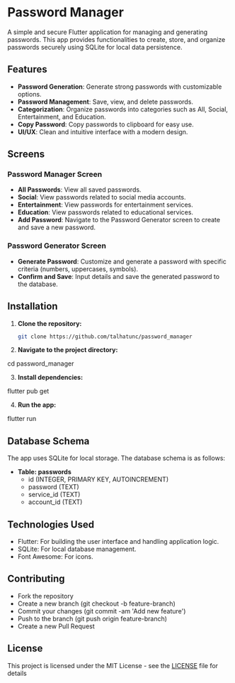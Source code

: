 # Password Manager

A simple and secure Flutter application for managing and generating passwords. This app provides functionalities to create, store, and organize passwords securely using SQLite for local data persistence.

## Features

- **Password Generation**: Generate strong passwords with customizable options.
- **Password Management**: Save, view, and delete passwords.
- **Categorization**: Organize passwords into categories such as All, Social, Entertainment, and Education.
- **Copy Password**: Copy passwords to clipboard for easy use.
- **UI/UX**: Clean and intuitive interface with a modern design.

## Screens

### Password Manager Screen

- **All Passwords**: View all saved passwords.
- **Social**: View passwords related to social media accounts.
- **Entertainment**: View passwords for entertainment services.
- **Education**: View passwords related to educational services.
- **Add Password**: Navigate to the Password Generator screen to create and save a new password.

### Password Generator Screen

- **Generate Password**: Customize and generate a password with specific criteria (numbers, uppercases, symbols).
- **Confirm and Save**: Input details and save the generated password to the database.

## Installation

1. **Clone the repository:**

   ```bash
   git clone https://github.com/talhatunc/password_manager
   
2. **Navigate to the project directory:**

  cd password_manager

3. **Install dependencies:**

flutter pub get

4. **Run the app:**

flutter run

## Database Schema

The app uses SQLite for local storage. The database schema is as follows:

- **Table: passwords**
  - id (INTEGER, PRIMARY KEY, AUTOINCREMENT)
  - password (TEXT)
  - service_id (TEXT)
  - account_id (TEXT)
 
## Technologies Used

- Flutter: For building the user interface and handling application logic.
- SQLite: For local database management.
- Font Awesome: For icons.

## Contributing

- Fork the repository
- Create a new branch (git checkout -b feature-branch)
- Commit your changes (git commit -am 'Add new feature')
- Push to the branch (git push origin feature-branch)
- Create a new Pull Request

## License
This project is licensed under the MIT License - see the [LICENSE](https://github.com/talhatunc/password_manager/blob/master/LICENSE) file for details
